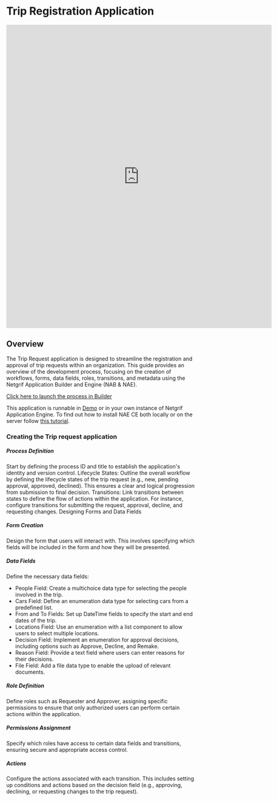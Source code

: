 # Trip Registration Application

<iframe width="700" height="800" src="https://www.youtube.com/embed/-jfz5YefpHc?si=bT9G39iZy6uJwegV" title="YouTube video player"
frameborder="0" allow="accelerometer; autoplay; clipboard-write; encrypted-media; gyroscope; picture-in-picture"
allowfullscreen></iframe>

## Overview

The Trip Request application is designed to streamline the registration and approval of trip requests within an organization. This guide provides an overview of the development process, focusing on the creation of workflows, forms, data fields, roles, transitions, and metadata using the Netgrif Application Builder and Engine (NAB & NAE).

[Click here to launch the process in Builder](https://builder.netgrif.com/modeler?modelUrl=https://academy.netgrif.com/examples/trip_request/trip_registration.xml)

This application is runnable in [Demo](https://etask.netgrif.cloud/) or in your own instance of Netgrif
Application Engine. To find out how to install NAE CE both locally or on the server
follow [this tutorial](tutorials/nae-ce-starter.md).

### Creating the Trip request application

##### Process Definition

Start by defining the process ID and title to establish the application's identity and version control.
Lifecycle States: Outline the overall workflow by defining the lifecycle states of the trip request (e.g., new, pending approval, approved, declined). This ensures a clear and logical progression from submission to final decision.
Transitions: Link transitions between states to define the flow of actions within the application. For instance, configure transitions for submitting the request, approval, decline, and requesting changes.
Designing Forms and Data Fields

##### Form Creation

Design the form that users will interact with. This involves specifying which fields will be included in the form and how they will be presented.

##### Data Fields

Define the necessary data fields:

* People Field: Create a multichoice data type for selecting the people involved in the trip.
* Cars Field: Define an enumeration data type for selecting cars from a predefined list.
* From and To Fields: Set up DateTime fields to specify the start and end dates of the trip.
* Locations Field: Use an enumeration with a list component to allow users to select multiple locations.
* Decision Field: Implement an enumeration for approval decisions, including options such as Approve, Decline, and Remake.
* Reason Field: Provide a text field where users can enter reasons for their decisions.
* File Field: Add a file data type to enable the upload of relevant documents.

##### Role Definition

Define roles such as Requester and Approver, assigning specific permissions to ensure that only authorized users can perform certain actions within the application.

##### Permissions Assignment

Specify which roles have access to certain data fields and transitions, ensuring secure and appropriate access control.

##### Actions

Configure the actions associated with each transition. This includes setting up conditions and actions based on the decision field (e.g., approving, declining, or requesting changes to the trip request).